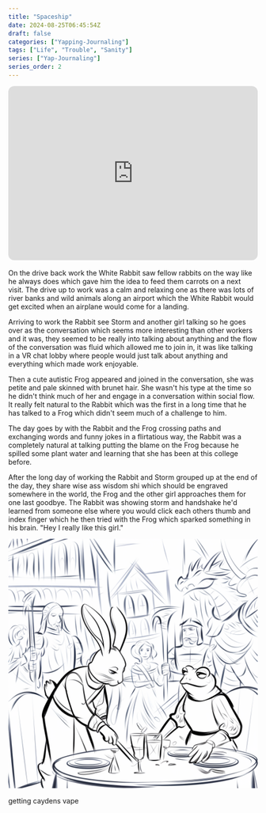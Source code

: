 ```yaml
---
title: "Spaceship"
date: 2024-08-25T06:45:54Z
draft: false
categories: ["Yapping-Journaling"]
tags: ["Life", "Trouble", "Sanity"]
series: ["Yap-Journaling"]
series_order: 2
---
```


<iframe style="border-radius:12px" src="https://open.spotify.com/embed/track/1DOAgTa0nwBi3zyhrvcE0T?utm_source=generator" width="100%" height="352" frameBorder="0" allowfullscreen="" allow="autoplay; clipboard-write; encrypted-media; fullscreen; picture-in-picture" loading="lazy"></iframe>

On the drive back work the White Rabbit saw fellow rabbits on the way like he always does which gave him the idea to feed them carrots on a next visit. The drive up to work was a calm and relaxing one as there was lots of river banks and wild animals along an airport which the White Rabbit would get excited when an airplane would come for a landing.

Arriving to work the Rabbit see Storm and another girl talking so he goes over as the conversation which seems more interesting than other workers and it was, they seemed to be really into talking about anything and the flow of the conversation was fluid which allowed me to join in, it was like talking in a VR chat lobby where people would just talk about anything and everything which made work enjoyable.

Then a cute autistic Frog appeared and joined in the conversation, she was petite and pale skinned with brunet hair. She wasn't his type at the time so he didn't think much of her and engage in a conversation within social flow. It really felt natural to the Rabbit which was the first in a long time that he has talked to a Frog which didn't seem much of a challenge to him.

The day goes by with the Rabbit and the Frog crossing paths and exchanging words and funny jokes in a flirtatious way, the Rabbit was a completely natural at talking putting the blame on the Frog because he spilled some plant water and learning that she has been at this college before.


After the long day of working the Rabbit and Storm grouped up at the end of the day, they share wise ass wisdom shi which should be engraved somewhere in the world, the Frog and the other girl approaches them for one last goodbye. The Rabbit was showing storm and handshake he'd learned from someone else where you would click each others thumb and index finger which he then tried with the Frog which sparked something in his brain. "Hey I really like this girl."

![Rabbit & Frog](Rabit&frgo-1.png)


getting caydens vape